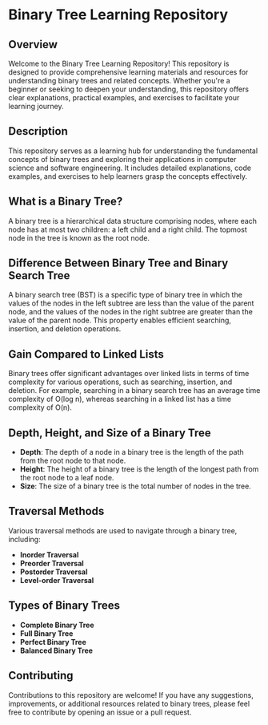 # Binary Tree Learning Repository

## Overview

Welcome to the Binary Tree Learning Repository! This repository is designed to provide comprehensive learning materials and resources for understanding binary trees and related concepts. Whether you're a beginner or seeking to deepen your understanding, this repository offers clear explanations, practical examples, and exercises to facilitate your learning journey.

## Description

This repository serves as a learning hub for understanding the fundamental concepts of binary trees and exploring their applications in computer science and software engineering. It includes detailed explanations, code examples, and exercises to help learners grasp the concepts effectively.

## What is a Binary Tree?

A binary tree is a hierarchical data structure comprising nodes, where each node has at most two children: a left child and a right child. The topmost node in the tree is known as the root node.

## Difference Between Binary Tree and Binary Search Tree

A binary search tree (BST) is a specific type of binary tree in which the values of the nodes in the left subtree are less than the value of the parent node, and the values of the nodes in the right subtree are greater than the value of the parent node. This property enables efficient searching, insertion, and deletion operations.

## Gain Compared to Linked Lists

Binary trees offer significant advantages over linked lists in terms of time complexity for various operations, such as searching, insertion, and deletion. For example, searching in a binary search tree has an average time complexity of O(log n), whereas searching in a linked list has a time complexity of O(n).

## Depth, Height, and Size of a Binary Tree

- **Depth**: The depth of a node in a binary tree is the length of the path from the root node to that node.
- **Height**: The height of a binary tree is the length of the longest path from the root node to a leaf node.
- **Size**: The size of a binary tree is the total number of nodes in the tree.

## Traversal Methods

Various traversal methods are used to navigate through a binary tree, including:
- **Inorder Traversal**
- **Preorder Traversal**
- **Postorder Traversal**
- **Level-order Traversal**

## Types of Binary Trees

- **Complete Binary Tree**
- **Full Binary Tree**
- **Perfect Binary Tree**
- **Balanced Binary Tree**

## Contributing

Contributions to this repository are welcome! If you have any suggestions, improvements, or additional resources related to binary trees, please feel free to contribute by opening an issue or a pull request.
